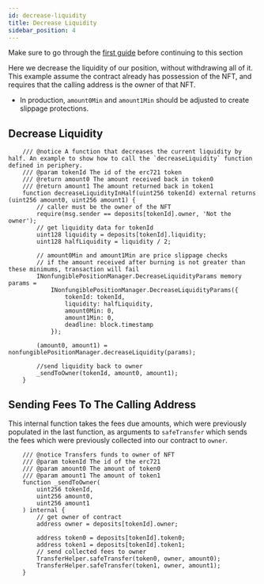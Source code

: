 ```yaml
---
id: decrease-liquidity
title: Decrease Liquidity
sidebar_position: 4
---
```


Make sure to go through the [first guide](./setting-up-your-contract.md) before continuing to this section

Here we decrease the liquidity of our position, without withdrawing all of it. This example assume the contract already has possession of the NFT, and requires that the calling address is the owner of that NFT.

- In production, `amount0Min` and `amount1Min` should be adjusted to create slippage protections.

## Decrease Liquidity

```solidity
    /// @notice A function that decreases the current liquidity by half. An example to show how to call the `decreaseLiquidity` function defined in periphery.
    /// @param tokenId The id of the erc721 token
    /// @return amount0 The amount received back in token0
    /// @return amount1 The amount returned back in token1
    function decreaseLiquidityInHalf(uint256 tokenId) external returns (uint256 amount0, uint256 amount1) {
        // caller must be the owner of the NFT
        require(msg.sender == deposits[tokenId].owner, 'Not the owner');
        // get liquidity data for tokenId
        uint128 liquidity = deposits[tokenId].liquidity;
        uint128 halfLiquidity = liquidity / 2;

        // amount0Min and amount1Min are price slippage checks
        // if the amount received after burning is not greater than these minimums, transaction will fail
        INonfungiblePositionManager.DecreaseLiquidityParams memory params =
            INonfungiblePositionManager.DecreaseLiquidityParams({
                tokenId: tokenId,
                liquidity: halfLiquidity,
                amount0Min: 0,
                amount1Min: 0,
                deadline: block.timestamp
            });

        (amount0, amount1) = nonfungiblePositionManager.decreaseLiquidity(params);

        //send liquidity back to owner
        _sendToOwner(tokenId, amount0, amount1);
    }
```

## Sending Fees To The Calling Address

This internal function takes the fees due amounts, which were previously populated in the last function, as arguments to `safeTransfer` which sends the fees which were previously collected into our contract to `owner`.

```solidity
    /// @notice Transfers funds to owner of NFT
    /// @param tokenId The id of the erc721
    /// @param amount0 The amount of token0
    /// @param amount1 The amount of token1
    function _sendToOwner(
        uint256 tokenId,
        uint256 amount0,
        uint256 amount1
    ) internal {
        // get owner of contract
        address owner = deposits[tokenId].owner;

        address token0 = deposits[tokenId].token0;
        address token1 = deposits[tokenId].token1;
        // send collected fees to owner
        TransferHelper.safeTransfer(token0, owner, amount0);
        TransferHelper.safeTransfer(token1, owner, amount1);
    }
```
